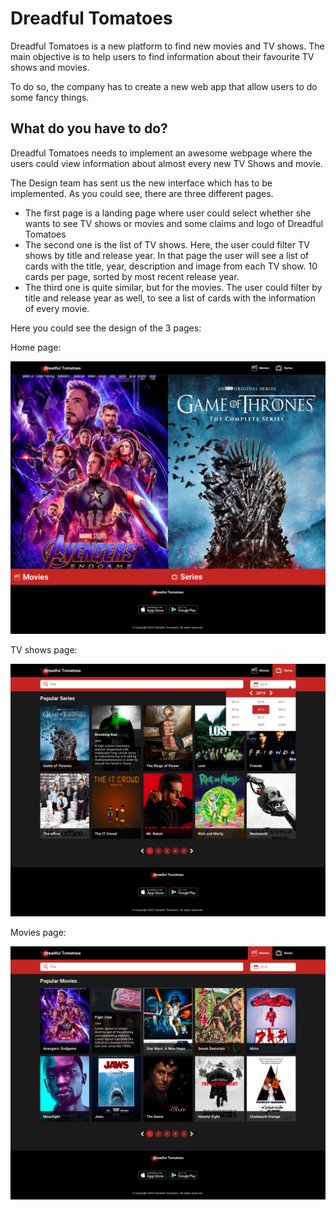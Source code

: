 # Dreadful Tomatoes

Dreadful Tomatoes is a new platform to find new movies and TV shows. The main objective is to
help users to find information about their favourite TV shows and movies.

To do so, the company has to create a new web app that allow users to do some fancy things.

## What do you have to do?

Dreadful Tomatoes needs to implement an awesome webpage where the users could view information
about almost every new TV Shows and movie.

The Design team has sent us the new interface which has to be implemented. As you could see,
there are three different pages.

* The first page is a landing page where user could select whether she wants to see TV shows
  or movies and some claims and logo of Dreadful Tomatoes
* The second one is the list of TV shows. Here, the user could filter TV shows by title and
  release year. In that page the user will see a list of cards with the title, year, description
  and image from each TV show. 10 cards per page, sorted by most recent release year.
* The third one is quite similar, but for the movies. The user could filter by title and
  release year as well, to see a list of cards with the information of every movie.

Here you could see the design of the 3 pages:

Home page:

![](resources/dreadful-tomatoes-home.png)

TV shows page:

![](resources/dreadful-tomatoes-series.png)

Movies page:

![](resources/dreadful-tomatoes-movies.png)
